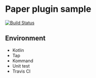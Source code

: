# Paper plugin sample
[![Build Status](https://travis-ci.com/monun/tap-sample-plugin.svg?branch=master)](https://travis-ci.org/monun/tap-sample-plugin)
## Environment
* Kotlin
* Tap
* Kommand
* Unit test
* Travis CI